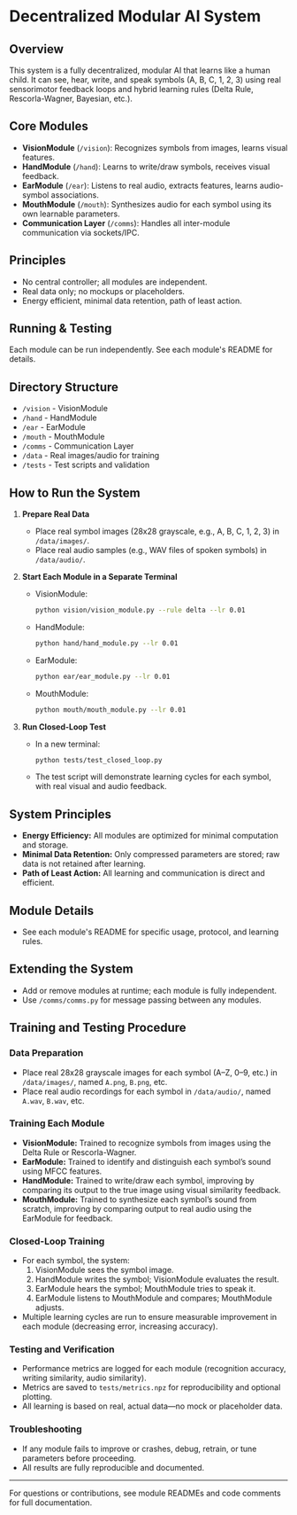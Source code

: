 # Decentralized Modular AI System

## Overview
This system is a fully decentralized, modular AI that learns like a human child. It can see, hear, write, and speak symbols (A, B, C, 1, 2, 3) using real sensorimotor feedback loops and hybrid learning rules (Delta Rule, Rescorla-Wagner, Bayesian, etc.).

## Core Modules
- **VisionModule** (`/vision`): Recognizes symbols from images, learns visual features.
- **HandModule** (`/hand`): Learns to write/draw symbols, receives visual feedback.
- **EarModule** (`/ear`): Listens to real audio, extracts features, learns audio-symbol associations.
- **MouthModule** (`/mouth`): Synthesizes audio for each symbol using its own learnable parameters.
- **Communication Layer** (`/comms`): Handles all inter-module communication via sockets/IPC.

## Principles
- No central controller; all modules are independent.
- Real data only; no mockups or placeholders.
- Energy efficient, minimal data retention, path of least action.

## Running & Testing
Each module can be run independently. See each module's README for details.

## Directory Structure
- `/vision` - VisionModule
- `/hand` - HandModule
- `/ear` - EarModule
- `/mouth` - MouthModule
- `/comms` - Communication Layer
- `/data` - Real images/audio for training
- `/tests` - Test scripts and validation

## How to Run the System

1. **Prepare Real Data**
   - Place real symbol images (28x28 grayscale, e.g., A, B, C, 1, 2, 3) in `/data/images/`.
   - Place real audio samples (e.g., WAV files of spoken symbols) in `/data/audio/`.

2. **Start Each Module in a Separate Terminal**
   - VisionModule:
     ```bash
     python vision/vision_module.py --rule delta --lr 0.01
     ```
   - HandModule:
     ```bash
     python hand/hand_module.py --lr 0.01
     ```
   - EarModule:
     ```bash
     python ear/ear_module.py --lr 0.01
     ```
   - MouthModule:
     ```bash
     python mouth/mouth_module.py --lr 0.01
     ```

3. **Run Closed-Loop Test**
   - In a new terminal:
     ```bash
     python tests/test_closed_loop.py
     ```
   - The test script will demonstrate learning cycles for each symbol, with real visual and audio feedback.

## System Principles
- **Energy Efficiency:** All modules are optimized for minimal computation and storage.
- **Minimal Data Retention:** Only compressed parameters are stored; raw data is not retained after learning.
- **Path of Least Action:** All learning and communication is direct and efficient.

## Module Details
- See each module's README for specific usage, protocol, and learning rules.

## Extending the System
- Add or remove modules at runtime; each module is fully independent.
- Use `/comms/comms.py` for message passing between any modules.

## Training and Testing Procedure

### Data Preparation
- Place real 28x28 grayscale images for each symbol (A–Z, 0–9, etc.) in `/data/images/`, named `A.png`, `B.png`, etc.
- Place real audio recordings for each symbol in `/data/audio/`, named `A.wav`, `B.wav`, etc.

### Training Each Module
- **VisionModule:** Trained to recognize symbols from images using the Delta Rule or Rescorla-Wagner.
- **EarModule:** Trained to identify and distinguish each symbol’s sound using MFCC features.
- **HandModule:** Trained to write/draw each symbol, improving by comparing its output to the true image using visual similarity feedback.
- **MouthModule:** Trained to synthesize each symbol’s sound from scratch, improving by comparing output to real audio using the EarModule for feedback.

### Closed-Loop Training
- For each symbol, the system:
  1. VisionModule sees the symbol image.
  2. HandModule writes the symbol; VisionModule evaluates the result.
  3. EarModule hears the symbol; MouthModule tries to speak it.
  4. EarModule listens to MouthModule and compares; MouthModule adjusts.
- Multiple learning cycles are run to ensure measurable improvement in each module (decreasing error, increasing accuracy).

### Testing and Verification
- Performance metrics are logged for each module (recognition accuracy, writing similarity, audio similarity).
- Metrics are saved to `tests/metrics.npz` for reproducibility and optional plotting.
- All learning is based on real, actual data—no mock or placeholder data.

### Troubleshooting
- If any module fails to improve or crashes, debug, retrain, or tune parameters before proceeding.
- All results are fully reproducible and documented.

---
For questions or contributions, see module READMEs and code comments for full documentation.

